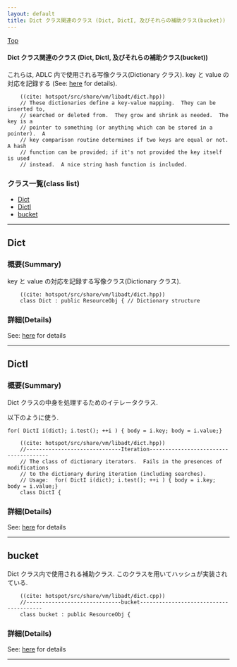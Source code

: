 ```yaml
---
layout: default
title: Dict クラス関連のクラス (Dict, DictI, 及びそれらの補助クラス(bucket))
---
```

[Top](../index.html)

#### Dict クラス関連のクラス (Dict, DictI, 及びそれらの補助クラス(bucket))

これらは, ADLC 内で使用される写像クラス(Dictionary クラス).
key と value の対応を記録する (See: [here](nop0Yyr-jc.html) for details).


```
    ((cite: hotspot/src/share/vm/libadt/dict.hpp))
    // These dictionaries define a key-value mapping.  They can be inserted to,
    // searched or deleted from.  They grow and shrink as needed.  The key is a
    // pointer to something (or anything which can be stored in a pointer).  A
    // key comparison routine determines if two keys are equal or not.  A hash
    // function can be provided; if it's not provided the key itself is used
    // instead.  A nice string hash function is included.
```


### クラス一覧(class list)

  * [Dict](#noX4XqhcgR)
  * [DictI](#noztRERMuU)
  * [bucket](#no5ZkuryC5)


---
## <a name="noX4XqhcgR" id="noX4XqhcgR">Dict</a>

### 概要(Summary)
key と value の対応を記録する写像クラス(Dictionary クラス).


```
    ((cite: hotspot/src/share/vm/libadt/dict.hpp))
    class Dict : public ResourceObj { // Dictionary structure
```



### 詳細(Details)
See: [here](../doxygen/classDict.html) for details

---
## <a name="noztRERMuU" id="noztRERMuU">DictI</a>

### 概要(Summary)
Dict クラスの中身を処理するためのイテレータクラス.

以下のように使う.

  `for( DictI i(dict); i.test(); ++i ) { body = i.key; body = i.value;}`


```
    ((cite: hotspot/src/share/vm/libadt/dict.hpp))
    //------------------------------Iteration--------------------------------------
    // The class of dictionary iterators.  Fails in the presences of modifications
    // to the dictionary during iteration (including searches).
    // Usage:  for( DictI i(dict); i.test(); ++i ) { body = i.key; body = i.value;}
    class DictI {
```



### 詳細(Details)
See: [here](../doxygen/classDictI.html) for details

---
## <a name="no5ZkuryC5" id="no5ZkuryC5">bucket</a>

Dict クラス内で使用される補助クラス.
このクラスを用いてハッシュが実装されている.


```
    ((cite: hotspot/src/share/vm/libadt/dict.cpp))
    //------------------------------bucket---------------------------------------
    class bucket : public ResourceObj {
```




### 詳細(Details)
See: [here](../doxygen/classbucket.html) for details

---
